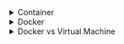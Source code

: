 <details><summary>Container</summary>
<p>

## Container
A way to package an application with everything they need inside the package including dependencies and configuration.
* It is packaged with all needed configuration.
* Only one command used to install the app
* It is its own isolated environment.
* You can run the same application with two different versions.
Containers are made up of images.

</p>
</details>

<details><summary>Docker</summary>
<p>

## Docker
* **Docker Image** is the actual package that is movable and carries the configuration together with the dependencies.
* **Docker Container** when you pull the image and the application actually starts on the machine it creates the container environment.
***Docker Commands***
* ``docker pull`` Pulls image from the repository to the local environment.
* ``docker run`` combines docker pull and docker run. It pulls the image if not locally available and starts it.
* ``docker run -d`` runs container in detached mode.
* ``docker ps -a`` lists all containers whether running or not.
* ``docker images`` lists all images you have locally.


</p>
</details>

<details><summary>Docker vs Virtual Machine</summary>
<p>

## Docker vs Virtual Machine
Docker and virtual machine are both virtualization tools. However their difference are: </br>
* Docker virtualizes the application layer of the operations system and uses the OS kernel of the host. The virtual machine on the other hand has the application layer and its own OS kernel.</br>
* The size of Docker images are smaller compared to VM images.</br>
* It is faster to run Docker containers as compared to VM.</br>
* You can run a virtual machine image of any operation system on any other operation system host.

</p>
</details>



